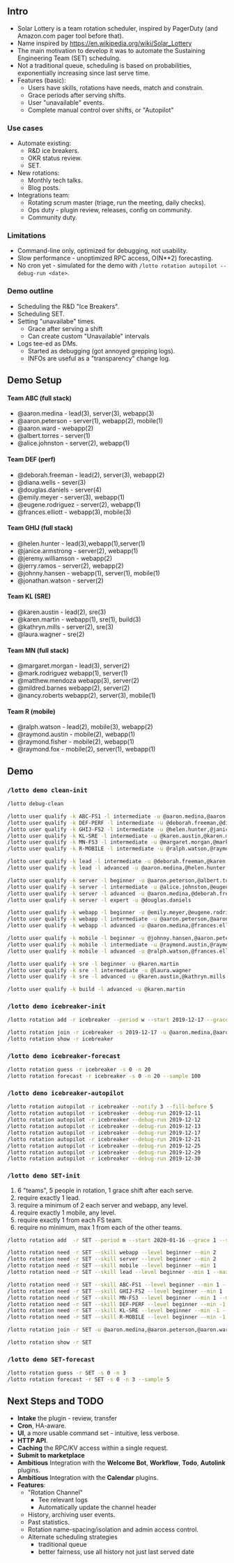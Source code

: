 ## Intro

- Solar Lottery is a team rotation scheduler, inspired by PagerDuty (and Amazon.com pager tool before that).
- Name inspired by https://en.wikipedia.org/wiki/Solar_Lottery
- The main motivation to develop it was to automate the Sustaining Engineering Team (SET) schedulng.
- Not a traditional queue, scheduling is based on probabilities, exponentially increasing since last serve time.
- Features (basic):
    - Users have skills, rotations have needs, match and constrain.
    - Grace periods after serving shifts.
    - User "unavailable" events.
    - Complete manual control over shifts, or "Autopilot"

### Use cases

- Automate existing:
    - R&D ice breakers.
    - OKR status review.
    - SET.
- New rotations:
    - Monthly tech talks.
    - Blog posts.
- Integrations team:
    - Rotating scrum master (triage, run the meeting, daily checks).
    - Ops duty - plugin review, releases, config on community.
    - Community duty.

### Limitations 

- Command-line only, optimized for debugging, not usability.
- Slow performance - unoptimized RPC access, O(N**2) forecasting.
- No cron yet - simulated for the demo with `/lotto rotation autopilot --debug-run <date>`.

### Demo outline

- Scheduling the R&D "Ice Breakers".
- Scheduling SET.
- Setting "unavailabe" times.
    - Grace after serving a shift
    - Can create custom "Unavailable" intervals
- Logs tee-ed as DMs.
    - Started as debugging (got annoyed grepping logs).
    - INFOs are useful as a "transparency" change log.

## Demo Setup

#### Team ABC (full stack)
- @aaron.medina - lead(3), server(3), webapp(3)
- @aaron.peterson - server(1), webapp(2), mobile(1)
- @aaron.ward - webapp(2)
- @albert.torres - server(1)
- @alice.johnston - server(2), webapp(1)

#### Team DEF (perf)
- @deborah.freeman - lead(2), server(3), webapp(2)
- @diana.wells - sever(3)
- @douglas.daniels - server(4)
- @emily.meyer - server(3), webapp(1)
- @eugene.rodriguez - server(2), webapp(1)
- @frances.elliott - webapp(3), mobile(3)

#### Team GHIJ (full stack)
- @helen.hunter - lead(3),webapp(1),server(1)
- @janice.armstrong - server(2), webapp(1)
- @jeremy.williamson - webapp(2)
- @jerry.ramos - server(2), webapp(2)
- @johnny.hansen - webapp(1), server(1), mobile(1)
- @jonathan.watson - server(2)

#### Team KL (SRE)
- @karen.austin - lead(2), sre(3)
- @karen.martin - webapp(1), sre(1), build(3)
- @kathryn.mills - server(2), sre(3)
- @laura.wagner - sre(2)

#### Team MN (full stack)
- @margaret.morgan - lead(3), server(2)
- @mark.rodriguez webapp(1), server(1)
- @matthew.mendoza webapp(3), server(2)
- @mildred.barnes webapp(2), server(2)
- @nancy.roberts webapp(2), server(3), mobile(1)

#### Team R (mobile)
- @ralph.watson - lead(2), mobile(3), webapp(2)
- @raymond.austin - mobile(2), webapp(1)
- @raymond.fisher - mobile(2), webapp(1)
- @raymond.fox - mobile(2), server(1), webapp(1)

## Demo

### `/lotto demo clean-init`

```sh
/lotto debug-clean

/lotto user qualify -k ABC-FS1 -l intermediate -u @aaron.medina,@aaron.peterson,@aaron.ward,@albert.torres,@alice.johnston
/lotto user qualify -k DEF-PERF -l intermediate -u @deborah.freeman,@diana.wells,@douglas.daniels,@emily.meyer,@eugene.rodriguez,@frances.elliott
/lotto user qualify -k GHIJ-FS2 -l intermediate -u @helen.hunter,@janice.armstrong,@jeremy.williamson,@jerry.ramos,@johnny.hansen,@jonathan.watson
/lotto user qualify -k KL-SRE -l intermediate -u @karen.austin,@karen.martin,@kathryn.mills,@laura.wagner
/lotto user qualify -k MN-FS3 -l intermediate -u @margaret.morgan,@mark.rodriguez,@matthew.mendoza,@mildred.barnes,@nancy.roberts
/lotto user qualify -k R-MOBILE -l intermediate -u @ralph.watson,@raymond.austin,@raymond.fisher,@raymond.fox

/lotto user qualify -k lead -l intermediate -u @deborah.freeman,@karen.austin,@ralph.watson
/lotto user qualify -k lead -l advanced -u @aaron.medina,@helen.hunter,@margaret.morgan

/lotto user qualify -k server -l beginner -u @aaron.peterson,@albert.torres,@helen.hunter,@johnny.hansen,@mark.rodriguez,@raymond.fox
/lotto user qualify -k server -l intermediate -u @alice.johnston,@eugene.rodriguez,@janice.armstrong,@jerry.ramos,@jonathan.watson,@kathryn.mills,@margaret.morgan,@matthew.mendoza,@mildred.barnes
/lotto user qualify -k server -l advanced -u @aaron.medina,@deborah.freeman,@diana.wells,@emily.meyer,@nancy.roberts
/lotto user qualify -k server -l expert -u @douglas.daniels

/lotto user qualify -k webapp -l beginner -u @emily.meyer,@eugene.rodriguez,@helen.hunter,@janice.armstrong,@johnny.hansen,@karen.martin,@mark.rodriguez,@mildred.barnes,@raymond.austin,@raymond.fisher,@raymond.fox
/lotto user qualify -k webapp -l intermediate -u @aaron.peterson,@aaron.ward,@deborah.freeman,@jeremy.williamson,@jerry.ramos,@nancy.roberts
/lotto user qualify -k webapp -l advanced -u @aaron.medina,@frances.elliott,@matthew.mendoza

/lotto user qualify -k mobile -l beginner -u @johnny.hansen,@aaron.peterson,@nancy.roberts
/lotto user qualify -k mobile -l intermediate -u @raymond.austin,@raymond.fisher,@raymond.fox
/lotto user qualify -k mobile -l advanced -u @ralph.watson,@frances.elliott

/lotto user qualify -k sre -l beginner -u @karen.martin
/lotto user qualify -k sre -l intermediate -u @laura.wagner
/lotto user qualify -k sre -l advanced -u @karen.austin,@kathryn.mills

/lotto user qualify -k build -l advanced -u @karen.martin
```

### `/lotto demo icebreaker-init`

```sh
/lotto rotation add -r icebreaker --period w --start 2019-12-17 --grace 3 --size 2

/lotto rotation join -r icebreaker -s 2019-12-17 -u @aaron.medina,@aaron.peterson,@aaron.ward,@albert.torres,@alice.johnston,@deborah.freeman,@diana.wells,@douglas.daniels,@emily.meyer,@eugene.rodriguez,@frances.elliott,@helen.hunter,@janice.armstrong,@jeremy.williamson,@jerry.ramos,@johnny.hansen,@jonathan.watson,@karen.austin,@karen.martin,@kathryn.mills,@laura.wagner,@margaret.morgan,@mark.rodriguez,@matthew.mendoza,@mildred.barnes,@nancy.roberts,@ralph.watson,@raymond.austin,@raymond.fisher,@raymond.fox
/lotto rotation show -r icebreaker
```

### `/lotto demo icebreaker-forecast`

```sh
/lotto rotation guess -r icebreaker -s 0 -n 20
/lotto rotation forecast -r icebreaker -s 0 -n 20 --sample 100
```

### `/lotto demo icebreaker-autopilot`

```sh
/lotto rotation autopilot -r icebreaker --notify 3 --fill-before 5
/lotto rotation autopilot -r icebreaker --debug-run 2019-12-11
/lotto rotation autopilot -r icebreaker --debug-run 2019-12-12
/lotto rotation autopilot -r icebreaker --debug-run 2019-12-13
/lotto rotation autopilot -r icebreaker --debug-run 2019-12-17
/lotto rotation autopilot -r icebreaker --debug-run 2019-12-21
/lotto rotation autopilot -r icebreaker --debug-run 2019-12-25
/lotto rotation autopilot -r icebreaker --debug-run 2019-12-29
/lotto rotation autopilot -r icebreaker --debug-run 2019-12-30
```

### `/lotto demo SET-init`

1. 6 "teams", 5 people in rotation, 1 grace shift after each serve.
2. require exactly 1 lead.
3. require a minimum of 2 each server and webapp, any level.
4. require exactly 1 mobile, any level.
5. require exactly 1 from each FS team.
6. require no minimum, max 1 from each of the other teams.

```sh
/lotto rotation add  -r SET --period m --start 2020-01-16 --grace 1 --size 5

/lotto rotation need -r SET --skill webapp --level beginner --min 2
/lotto rotation need -r SET --skill server --level beginner --min 2
/lotto rotation need -r SET --skill mobile --level beginner --min 1
/lotto rotation need -r SET --skill lead --level beginner --min 1 --max 1

/lotto rotation need -r SET --skill ABC-FS1 --level beginner --min 1 --max 1
/lotto rotation need -r SET --skill GHIJ-FS2 --level beginner --min 1 --max 1
/lotto rotation need -r SET --skill MN-FS3 --level beginner --min 1 --max 1
/lotto rotation need -r SET --skill DEF-PERF --level beginner --min -1 --max 1
/lotto rotation need -r SET --skill KL-SRE --level beginner --min -1 --max 1
/lotto rotation need -r SET --skill R-MOBILE --level beginner --min -1 --max 1

/lotto rotation join -r SET -u @aaron.medina,@aaron.peterson,@aaron.ward,@albert.torres,@alice.johnston,@deborah.freeman,@diana.wells,@douglas.daniels,@emily.meyer,@eugene.rodriguez,@frances.elliott,@helen.hunter,@janice.armstrong,@jeremy.williamson,@jerry.ramos,@johnny.hansen,@jonathan.watson,@karen.austin,@karen.martin,@kathryn.mills,@laura.wagner,@margaret.morgan,@mark.rodriguez,@matthew.mendoza,@mildred.barnes,@nancy.roberts,@ralph.watson,@raymond.austin,@raymond.fisher,@raymond.fox

/lotto rotation show -r SET

```

### `/lotto demo SET-forecast`

```sh
/lotto rotation guess -r SET -s 0 -n 3
/lotto rotation forecast -r SET -s 0 -n 3 --sample 5
```

## Next Steps and TODO
- **Intake** the plugin - review, transfer
- **Cron**, HA-aware.
- **UI**, a more usable command set - intuitive, less verbose.
- **HTTP API**.
- **Caching** the RPC/KV access within a single request.
- **Submit to marketplace**
- **Ambitious** Integration with the **Welcome Bot**, **Workflow**, **Todo**, **Autolink** plugins.
- **Ambitious** Integration with the **Calendar** plugins.
- **Features**:
    - "Rotation Channel"
        - Tee relevant logs
        - Automatically update the channel header
    - History, archiving user events.
    - Past statistics.
    - Rotation name-spacing/isolation and admin access control.
    - Alternate scheduling strategies
        - traditional queue
        - better fairness, use all history not just last served date